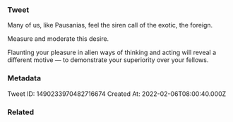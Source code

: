 ### Tweet
Many of us, like Pausanias, feel the siren call of the exotic, the foreign.

Measure and moderate this desire.

Flaunting your pleasure in alien ways of thinking and acting will reveal a different motive — to demonstrate your superiority over your fellows.

### Metadata
Tweet ID: 1490233970482716674
Created At: 2022-02-06T08:00:40.000Z

### Related

